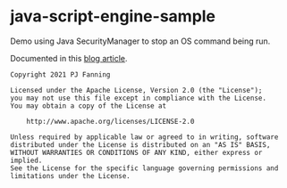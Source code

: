 # java-script-engine-sample
Demo using Java SecurityManager to stop an OS command being run.

Documented in this [blog article](https://medium.com/@pjfanning/use-java-security-manager-to-protect-your-apps-3914768201be).

```
Copyright 2021 PJ Fanning

Licensed under the Apache License, Version 2.0 (the "License");
you may not use this file except in compliance with the License.
You may obtain a copy of the License at

    http://www.apache.org/licenses/LICENSE-2.0

Unless required by applicable law or agreed to in writing, software
distributed under the License is distributed on an "AS IS" BASIS,
WITHOUT WARRANTIES OR CONDITIONS OF ANY KIND, either express or implied.
See the License for the specific language governing permissions and
limitations under the License.
```
